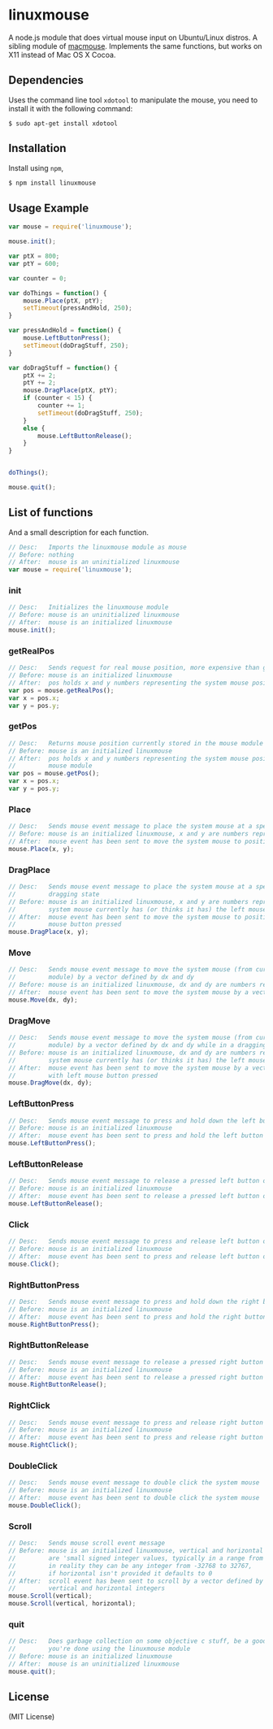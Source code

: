 # linuxmouse

A node.js module that does virtual mouse input on Ubuntu/Linux distros. A sibling module of [macmouse](https://github.com/Loknar/node-macmouse). Implements the same functions, but works on X11 instead of Mac OS X Cocoa.

## Dependencies
Uses the command line tool `xdotool` to manipulate the mouse, you need to install it with the following command:

```
$ sudo apt-get install xdotool
```

## Installation

Install using `npm`,

``` bash
$ npm install linuxmouse
```

## Usage Example
``` javascript
var mouse = require('linuxmouse');

mouse.init();

var ptX = 800;
var ptY = 600;

var counter = 0;

var doThings = function() {
    mouse.Place(ptX, ptY);
    setTimeout(pressAndHold, 250);
}

var pressAndHold = function() {
    mouse.LeftButtonPress();
    setTimeout(doDragStuff, 250);
}

var doDragStuff = function() {
    ptX += 2;
    ptY += 2;
    mouse.DragPlace(ptX, ptY);
    if (counter < 15) {
        counter += 1;
        setTimeout(doDragStuff, 250);
    }
    else {
        mouse.LeftButtonRelease();
    }
}


doThings();

mouse.quit();

```

## List of functions

And a small description for each function.

``` javascript
// Desc:   Imports the linuxmouse module as mouse
// Before: nothing
// After:  mouse is an uninitialized linuxmouse
var mouse = require('linuxmouse');
```

### init

``` javascript
// Desc:   Initializes the linuxmouse module
// Before: mouse is an uninitialized linuxmouse
// After:  mouse is an initialized linuxmouse
mouse.init();
```

### getRealPos

``` javascript
// Desc:   Sends request for real mouse position, more expensive than getPos
// Before: mouse is an initialized linuxmouse
// After:  pos holds x and y numbers representing the system mouse position
var pos = mouse.getRealPos();
var x = pos.x;
var y = pos.y;
```

### getPos

``` javascript
// Desc:   Returns mouse position currently stored in the mouse module
// Before: mouse is an initialized linuxmouse
// After:  pos holds x and y numbers representing the system mouse position currently stored in the
//         mouse module
var pos = mouse.getPos();
var x = pos.x;
var y = pos.y;
```

### Place

``` javascript
// Desc:   Sends mouse event message to place the system mouse at a specific position
// Before: mouse is an initialized linuxmouse, x and y are numbers representing a specific position
// After:  mouse event has been sent to move the system mouse to position defined by x and y
mouse.Place(x, y);
```

### DragPlace

``` javascript
// Desc:   Sends mouse event message to place the system mouse at a specific position while in a 
//         dragging state
// Before: mouse is an initialized linuxmouse, x and y are numbers representing a specific position, the 
//         system mouse currently has (or thinks it has) the left mouse button pressed
// After:  mouse event has been sent to move the system mouse to position defined by x and y with left 
//         mouse button pressed
mouse.DragPlace(x, y);
```

### Move

``` javascript
// Desc:   Sends mouse event message to move the system mouse (from current stored position in the mouse 
//         module) by a vector defined by dx and dy
// Before: mouse is an initialized linuxmouse, dx and dy are numbers representing our moving vector 
// After:  mouse event has been sent to move the system mouse by a vector defined by the numbers dx and dy
mouse.Move(dx, dy);
```

### DragMove

``` javascript
// Desc:   Sends mouse event message to move the system mouse (from current stored position in the mouse 
//         module) by a vector defined by dx and dy while in a dragging state
// Before: mouse is an initialized linuxmouse, dx and dy are numbers representing our moving vector, the 
//         system mouse currently has (or thinks it has) the left mouse button pressed
// After:  mouse event has been sent to move the system mouse by a vector defined by the numbers dx and dy 
//         with left mouse button pressed
mouse.DragMove(dx, dy);
```

### LeftButtonPress

``` javascript
// Desc:   Sends mouse event message to press and hold down the left button of the system mouse
// Before: mouse is an initialized linuxmouse
// After:  mouse event has been sent to press and hold the left button on the system mouse
mouse.LeftButtonPress();
```

### LeftButtonRelease

``` javascript
// Desc:   Sends mouse event message to release a pressed left button of the system mouse
// Before: mouse is an initialized linuxmouse
// After:  mouse event has been sent to release a pressed left button on the system mouse
mouse.LeftButtonRelease();
```

### Click

``` javascript
// Desc:   Sends mouse event message to press and release left button of the system mouse
// Before: mouse is an initialized linuxmouse
// After:  mouse event has been sent to press and release left button on the system mouse
mouse.Click();
```

### RightButtonPress

``` javascript
// Desc:   Sends mouse event message to press and hold down the right button of the system mouse
// Before: mouse is an initialized linuxmouse
// After:  mouse event has been sent to press and hold the right button on the system mouse
mouse.RightButtonPress();
```

### RightButtonRelease

``` javascript
// Desc:   Sends mouse event message to release a pressed right button of the system mouse
// Before: mouse is an initialized linuxmouse
// After:  mouse event has been sent to release a pressed right button on the system mouse
mouse.RightButtonRelease();
```

### RightClick

``` javascript
// Desc:   Sends mouse event message to press and release right button of the system mouse
// Before: mouse is an initialized linuxmouse
// After:  mouse event has been sent to press and release right button on the system mouse
mouse.RightClick();
```

### DoubleClick

``` javascript
// Desc:   Sends mouse event message to double click the system mouse
// Before: mouse is an initialized linuxmouse
// After:  mouse event has been sent to double click the system mouse
mouse.DoubleClick();
```

### Scroll

``` javascript
// Desc:   Sends mouse scroll event message
// Before: mouse is an initialized linuxmouse, vertical and horizontal
//         are 'small signed integer values, typically in a range from -10 to +10',
//         in reality they can be any integer from -32768 to 32767,
//         if horizontal isn't provided it defaults to 0
// After:  scroll event has been sent to scroll by a vector defined by the
//         vertical and horizontal integers
mouse.Scroll(vertical);
mouse.Scroll(vertical, horizontal);
```

### quit

``` javascript
// Desc:   Does garbage collection on some objective c stuff, be a good lad and call this when 
//         you're done using the linuxmouse module
// Before: mouse is an initialized linuxmouse
// After:  mouse is an uninitialized linuxmouse
mouse.quit();
```

## License
(MIT License)